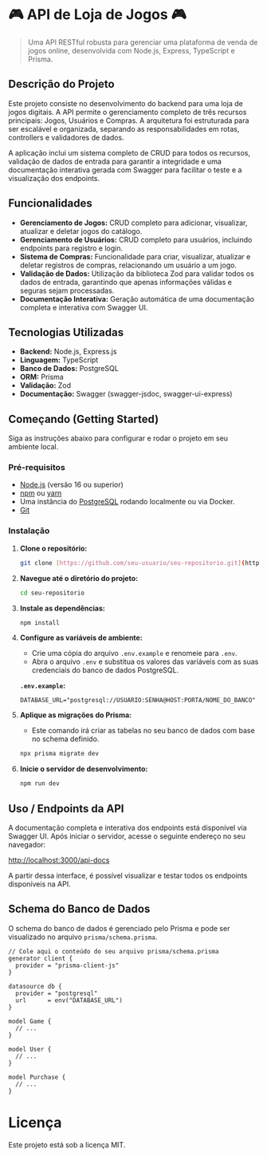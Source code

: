 # 🎮 API de Loja de Jogos 🎮

> Uma API RESTful robusta para gerenciar uma plataforma de venda de jogos online, desenvolvida com Node.js, Express, TypeScript e Prisma.

## Descrição do Projeto

Este projeto consiste no desenvolvimento do backend para uma loja de jogos digitais. A API permite o gerenciamento completo de três recursos principais: Jogos, Usuários e Compras. A arquitetura foi estruturada para ser escalável e organizada, separando as responsabilidades em rotas, controllers e validadores de dados.

A aplicação inclui um sistema completo de CRUD para todos os recursos, validação de dados de entrada para garantir a integridade e uma documentação interativa gerada com Swagger para facilitar o teste e a visualização dos endpoints.

## Funcionalidades

-   **Gerenciamento de Jogos:** CRUD completo para adicionar, visualizar, atualizar e deletar jogos do catálogo.
-   **Gerenciamento de Usuários:** CRUD completo para usuários, incluindo endpoints para registro e login.
-   **Sistema de Compras:** Funcionalidade para criar, visualizar, atualizar e deletar registros de compras, relacionando um usuário a um jogo.
-   **Validação de Dados:** Utilização da biblioteca Zod para validar todos os dados de entrada, garantindo que apenas informações válidas e seguras sejam processadas.
-   **Documentação Interativa:** Geração automática de uma documentação completa e interativa com Swagger UI.

## Tecnologias Utilizadas

-   **Backend:** Node.js, Express.js
-   **Linguagem:** TypeScript
-   **Banco de Dados:** PostgreSQL
-   **ORM:** Prisma
-   **Validação:** Zod
-   **Documentação:** Swagger (swagger-jsdoc, swagger-ui-express)

## Começando (Getting Started)

Siga as instruções abaixo para configurar e rodar o projeto em seu ambiente local.

### Pré-requisitos

-   [Node.js](https://nodejs.org/en/) (versão 16 ou superior)
-   [npm](https://www.npmjs.com/) ou [yarn](https://yarnpkg.com/)
-   Uma instância do [PostgreSQL](https://www.postgresql.org/) rodando localmente ou via Docker.
-   [Git](https://git-scm.com/)

### Instalação

1.  **Clone o repositório:**
    ```bash
    git clone [https://github.com/seu-usuario/seu-repositorio.git](https://github.com/seu-usuario/seu-repositorio.git)
    ```

2.  **Navegue até o diretório do projeto:**
    ```bash
    cd seu-repositorio
    ```

3.  **Instale as dependências:**
    ```bash
    npm install
    ```

4.  **Configure as variáveis de ambiente:**
    -   Crie uma cópia do arquivo `.env.example` e renomeie para `.env`.
    -   Abra o arquivo `.env` e substitua os valores das variáveis com as suas credenciais do banco de dados PostgreSQL.

    **`.env.example`:**
    ```
    DATABASE_URL="postgresql://USUARIO:SENHA@HOST:PORTA/NOME_DO_BANCO"
    ```

5.  **Aplique as migrações do Prisma:**
    -   Este comando irá criar as tabelas no seu banco de dados com base no schema definido.
    ```bash
    npx prisma migrate dev
    ```

6.  **Inicie o servidor de desenvolvimento:**
    ```bash
    npm run dev
    ```

## Uso / Endpoints da API

A documentação completa e interativa dos endpoints está disponível via Swagger UI. Após iniciar o servidor, acesse o seguinte endereço no seu navegador:

[http://localhost:3000/api-docs](http://localhost:3000/api-docs)

A partir dessa interface, é possível visualizar e testar todos os endpoints disponíveis na API.

## Schema do Banco de Dados

O schema do banco de dados é gerenciado pelo Prisma e pode ser visualizado no arquivo `prisma/schema.prisma`.

```prisma
// Cole aqui o conteúdo do seu arquivo prisma/schema.prisma
generator client {
  provider = "prisma-client-js"
}

datasource db {
  provider = "postgresql"
  url      = env("DATABASE_URL")
}

model Game {
  // ...
}

model User {
  // ...
}

model Purchase {
  // ...
}
```
# Licença
Este projeto está sob a licença MIT.

